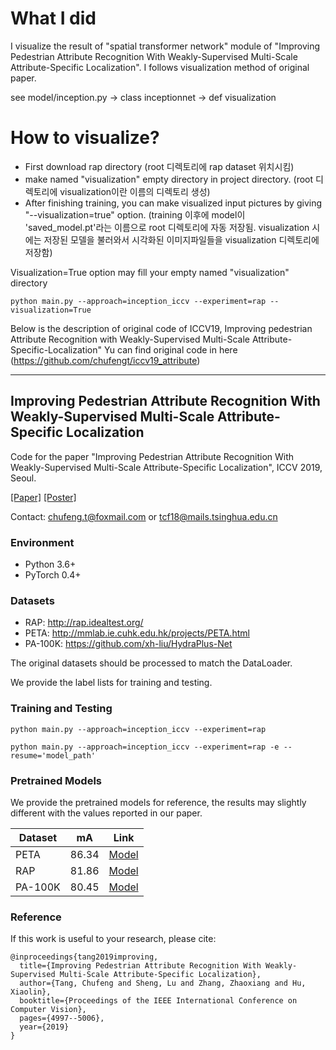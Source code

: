 # What I did

I visualize the result of "spatial transformer network" module of "Improving Pedestrian Attribute Recognition With Weakly-Supervised Multi-Scale Attribute-Specific Localization". I follows visualization method of original paper. 

see model/inception.py -> class inceptionnet -> def visualization

# How to visualize?

- First download rap directory (root 디렉토리에 rap dataset 위치시킴)
- make named "visualization" empty directory in project directory. (root 디렉토리에 visualization이란 이름의 디렉토리 생성)
- After finishing training, you can make visualized input pictures by giving "--visualization=true" option. (training 이후에 model이 'saved_model.pt'라는 이름으로 root 디렉토리에 자동 저장됨. visualization 시에는 저장된 모델을 불러와서 시각화된 이미지파일들을 visualization 디렉토리에 저장함)

Visualization=True option may fill your empty named "visualization" directory

```
python main.py --approach=inception_iccv --experiment=rap --visualization=True
```

Below is the description of original code of ICCV19, Improving pedestrian Attribute Recognition with Weakly-Supervised Multi-Scale Attribute-Specific-Localization"
Yu can find original code in here (https://github.com/chufengt/iccv19_attribute)

--------------------

## Improving Pedestrian Attribute Recognition With Weakly-Supervised Multi-Scale Attribute-Specific Localization

Code for the paper "Improving Pedestrian Attribute Recognition With Weakly-Supervised Multi-Scale Attribute-Specific Localization", ICCV 2019, Seoul.

[[Paper]](https://arxiv.org/abs/1910.04562) [[Poster]](https://chufengt.github.io/publication/pedestrian-attribute/iccv_poster_id2029.pdf)

Contact: chufeng.t@foxmail.com or tcf18@mails.tsinghua.edu.cn

### Environment

- Python 3.6+
- PyTorch 0.4+

### Datasets

- RAP: http://rap.idealtest.org/
- PETA: http://mmlab.ie.cuhk.edu.hk/projects/PETA.html
- PA-100K: https://github.com/xh-liu/HydraPlus-Net

The original datasets should be processed to match the DataLoader.

We provide the label lists for training and testing.

### Training and Testing

```
python main.py --approach=inception_iccv --experiment=rap
```

```
python main.py --approach=inception_iccv --experiment=rap -e --resume='model_path'
```

### Pretrained Models

We provide the pretrained models for reference, the results may slightly different with the values reported in our paper.

| Dataset | mA    | Link                                                         |
| ------- | ----- | ------------------------------------------------------------ |
| PETA    | 86.34 | [Model](https://drive.google.com/file/d/1cvX43Qn_vydzT_jnmgwYUUe9hIA161PH/view?usp=sharing) |
| RAP     | 81.86 | [Model](https://drive.google.com/file/d/15paMK0-rKDsuzptDPK5kH2JuL8QO0HyS/view?usp=sharing) |
| PA-100K | 80.45 | [Model](https://drive.google.com/file/d/1xIw3jpvE1pDC3U464kcFJ58iSKCRNQ63/view?usp=sharing) |

### Reference

If this work is useful to your research, please cite:

```
@inproceedings{tang2019improving,
  title={Improving Pedestrian Attribute Recognition With Weakly-Supervised Multi-Scale Attribute-Specific Localization},
  author={Tang, Chufeng and Sheng, Lu and Zhang, Zhaoxiang and Hu, Xiaolin},
  booktitle={Proceedings of the IEEE International Conference on Computer Vision},
  pages={4997--5006},
  year={2019}
}
```
